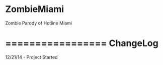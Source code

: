 ZombieMiami
===========

Zombie Parody of Hotline Miami

=================
ChangeLog
=================
12/21/14 - Project Started
